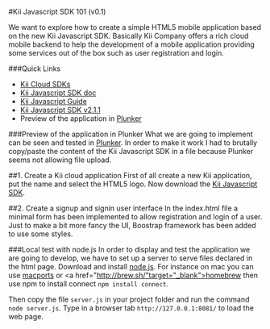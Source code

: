#Kii Javascript SDK 101 (v0.1)

We want to explore how to create a simple HTML5 mobile application based on the new Kii Javascript SDK. Basically Kii Company offers a rich cloud mobile backend to help the development of a mobile application providing some services out of the box such as user registration and login.

###Quick Links
* <a href="https://developer.kii.com/#/sdks" target="_blank">Kii Cloud SDKs</a>
* <a href="http://documentation.kii.com/references/js/storage/latest/" target="_blank">Kii Javascript SDK doc</a>
* <a href="http://documentation.kii.com/en/guides/javascript/" target="_blank">Kii Javascript Guide</a>
* <a href="https://developer.kii.com/downloads/270/download" target="_blank">Kii Javascript SDK v2.1.1</a>
* Preview of the application in <a href="http://plnkr.co/edit/mSrWyzmmgOeSzCDKRWk8?p=preview" target="_blank">Plunker</a>

###Preview of the application in Plunker
What we are going to implement can be seen and tested in <a href="http://plnkr.co/edit/mSrWyzmmgOeSzCDKRWk8?p=preview" target="_blank">Plunker</a>. In order to make it work I had to brutally copy/paste the content of the Kii Javascript SDK in a file because Plunker seems not allowing file upload.

##1. Create a Kii cloud application
First of all create a new Kii application, put the name and select the HTML5 logo. Now download the <a href="https://developer.kii.com/downloads/270/download" target="_blank">Kii Javascript SDK</a>.

##2. Create a signup and signin user interface
In the index.html file a minimal form has been implemented to allow registration and login of a user. Just to make a bit more fancy the UI, Boostrap framework has been added to use some styles.

###Local test with node.js
In order to display and test the application we are going to develop, we have to set up a server to serve files declared in the html page. Download and install <a href="http://nodejs.org/download/" target="_blank">node.js</a>. For instance on mac you can use <a href="http://www.macports.org/" target="_blank">macports</a> or <a href="http://brew.sh/"target="_blank">homebrew</a> then use npm to install connect ``npm install connect``.

Then copy the file ``server.js`` in your project folder and run the command ``node server.js``. Type in a browser tab ``http://127.0.0.1:8081/`` to load the web page.
